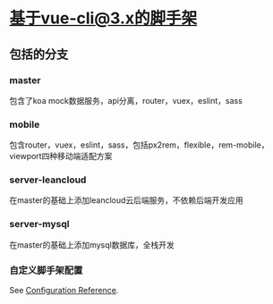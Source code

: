 # 基于vue-cli@3.x的脚手架

## 包括的分支

### master
包含了koa mock数据服务，api分离，router，vuex，eslint，sass

### mobile
包含router，vuex，eslint，sass，包括px2rem，flexible，rem-mobile，viewport四种移动端适配方案

### server-leancloud
在master的基础上添加leancloud云后端服务，不依赖后端开发应用

### server-mysql
在master的基础上添加mysql数据库，全栈开发


### 自定义脚手架配置
See [Configuration Reference](https://cli.vuejs.org/config/).
